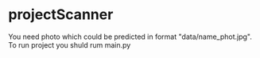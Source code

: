 # projectScanner
You need photo which could be predicted in format "data/name_phot.jpg".
To run project you shuld rum main.py
